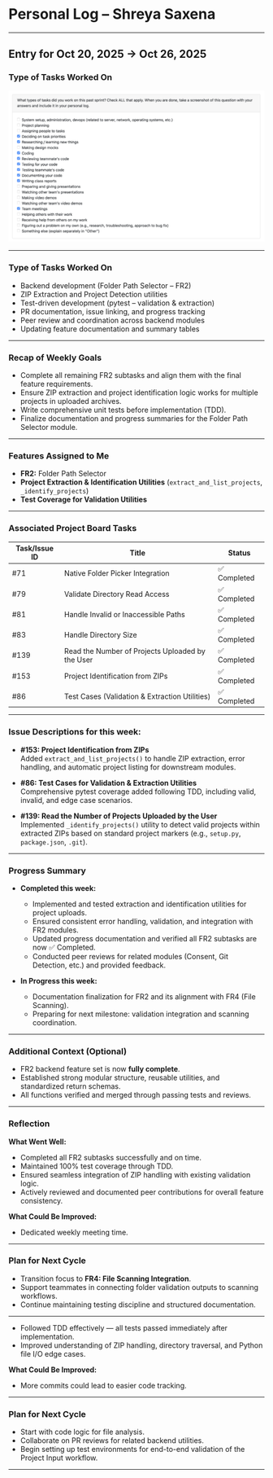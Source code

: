 # Personal Log – Shreya Saxena

---

## Entry for Oct 20, 2025 → Oct 26, 2025

### Type of Tasks Worked On
![Personal Log](../../../screenshots/Shreya_Saxena_week-8.png)

---

### Type of Tasks Worked On
- Backend development (Folder Path Selector – FR2)
- ZIP Extraction and Project Detection utilities
- Test-driven development (pytest – validation & extraction)
- PR documentation, issue linking, and progress tracking
- Peer review and coordination across backend modules
- Updating feature documentation and summary tables

---

### Recap of Weekly Goals
- Complete all remaining FR2 subtasks and align them with the final feature requirements.  
- Ensure ZIP extraction and project identification logic works for multiple projects in uploaded archives.  
- Write comprehensive unit tests before implementation (TDD).  
- Finalize documentation and progress summaries for the Folder Path Selector module.

---

### Features Assigned to Me
- **FR2:** Folder Path Selector  
- **Project Extraction & Identification Utilities** (`extract_and_list_projects`, `_identify_projects`)  
- **Test Coverage for Validation Utilities**

---

### Associated Project Board Tasks
| Task/Issue ID | Title                                               | Status      |
|----------------|-----------------------------------------------------|-------------|
| #71            | Native Folder Picker Integration                    | ✅ Completed |
| #79            | Validate Directory Read Access                      | ✅ Completed |
| #81            | Handle Invalid or Inaccessible Paths                | ✅ Completed |
| #83            | Handle Directory Size                               | ✅ Completed |
| #139           | Read the Number of Projects Uploaded by the User    | ✅ Completed |
| #153           | Project Identification from ZIPs                    | ✅ Completed |
| #86            | Test Cases (Validation & Extraction Utilities)      | ✅ Completed |

---

### Issue Descriptions for this week:
- **#153: Project Identification from ZIPs**  
  Added `extract_and_list_projects()` to handle ZIP extraction, error handling, and automatic project listing for downstream modules.  

- **#86: Test Cases for Validation & Extraction Utilities**  
  Comprehensive pytest coverage added following TDD, including valid, invalid, and edge case scenarios.  

- **#139: Read the Number of Projects Uploaded by the User**  
  Implemented `_identify_projects()` utility to detect valid projects within extracted ZIPs based on standard project markers (e.g., `setup.py`, `package.json`, `.git`).  

---

### Progress Summary
- **Completed this week:**  
  - Implemented and tested extraction and identification utilities for project uploads.  
  - Ensured consistent error handling, validation, and integration with FR2 modules.  
  - Updated progress documentation and verified all FR2 subtasks are now ✅ Completed.  
  - Conducted peer reviews for related modules (Consent, Git Detection, etc.) and provided feedback.  

- **In Progress this week:**  
  - Documentation finalization for FR2 and its alignment with FR4 (File Scanning).  
  - Preparing for next milestone: validation integration and scanning coordination.

---

### Additional Context (Optional)
- FR2 backend feature set is now **fully complete**.  
- Established strong modular structure, reusable utilities, and standardized return schemas.  
- All functions verified and merged through passing tests and reviews.  

---

### Reflection

**What Went Well:**  
- Completed all FR2 subtasks successfully and on time.  
- Maintained 100% test coverage through TDD.  
- Ensured seamless integration of ZIP handling with existing validation logic.  
- Actively reviewed and documented peer contributions for overall feature consistency.  

**What Could Be Improved:**  
- Dedicated weekly meeting time. 

---

### Plan for Next Cycle
- Transition focus to **FR4: File Scanning Integration**.  
- Support teammates in connecting folder validation outputs to scanning workflows.  
- Continue maintaining testing discipline and structured documentation.

---
* Followed TDD effectively — all tests passed immediately after implementation.  
* Improved understanding of ZIP handling, directory traversal, and Python file I/O edge cases.  

**What Could Be Improved:**  
* More commits could lead to easier code tracking. 

---

### Plan for Next Cycle
* Start with code logic for file analysis.
* Collaborate on PR reviews for related backend utilities.  
* Begin setting up test environments for end-to-end validation of the Project Input workflow.  

---
